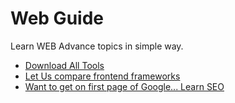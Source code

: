 # Web Guide

Learn WEB Advance topics in simple way.  
- [Download All Tools](Download-guide.md)
- [Let Us compare frontend frameworks](Compare.md)
- [Want to get on first page of Google... Learn SEO](S.E.O.md)